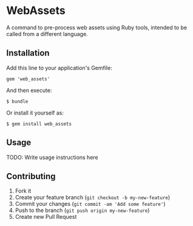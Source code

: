# WebAssets

A command to pre-process web assets using Ruby tools, intended to be called
from a different language.

## Installation

Add this line to your application's Gemfile:

    gem 'web_assets'

And then execute:

    $ bundle

Or install it yourself as:

    $ gem install web_assets

## Usage

TODO: Write usage instructions here

## Contributing

1. Fork it
2. Create your feature branch (`git checkout -b my-new-feature`)
3. Commit your changes (`git commit -am 'Add some feature'`)
4. Push to the branch (`git push origin my-new-feature`)
5. Create new Pull Request
